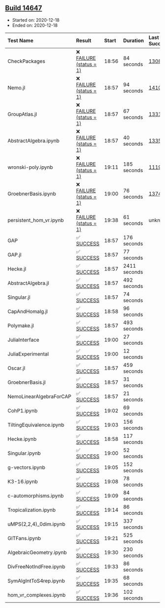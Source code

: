 ## [Build 14647](https://oscarci.mathematik.uni-kl.de/job/oscar/14647/)

* Started on: 2020-12-18
* Ended on: 2020-12-18

| Test Name    | Result | Start | Duration | Last Success | First Failure |
|:-------------|:-------|:------|:---------|:-------------|:--------------|
| CheckPackages | ❌ [FAILURE (status = 1)](https://oscarci.mathematik.uni-kl.de/job/oscar/14647/artifact/logs/build-14647/CheckPackages.log) | 18:56 | 84 seconds | [13085](https://oscarci.mathematik.uni-kl.de/job/oscar/13085/) | [13086](https://oscarci.mathematik.uni-kl.de/job/oscar/13086/) |
| Nemo.jl | ❌ [FAILURE (status = 1)](https://oscarci.mathematik.uni-kl.de/job/oscar/14647/artifact/logs/build-14647/Nemo.jl.log) | 18:57 | 94 seconds | [14101](https://oscarci.mathematik.uni-kl.de/job/oscar/14101/) | [14102](https://oscarci.mathematik.uni-kl.de/job/oscar/14102/) |
| GroupAtlas.jl | ❌ [FAILURE (status = 1)](https://oscarci.mathematik.uni-kl.de/job/oscar/14647/artifact/logs/build-14647/GroupAtlas.jl.log) | 18:57 | 67 seconds | [13311](https://oscarci.mathematik.uni-kl.de/job/oscar/13311/) | [13312](https://oscarci.mathematik.uni-kl.de/job/oscar/13312/) |
| AbstractAlgebra.ipynb | ❌ [FAILURE (status = 1)](https://oscarci.mathematik.uni-kl.de/job/oscar/14647/artifact/logs/build-14647/AbstractAlgebra.ipynb.log) | 18:57 | 40 seconds | [13355](https://oscarci.mathematik.uni-kl.de/job/oscar/13355/) | [13356](https://oscarci.mathematik.uni-kl.de/job/oscar/13356/) |
| wronski-poly.ipynb | ❌ [FAILURE (status = 1)](https://oscarci.mathematik.uni-kl.de/job/oscar/14647/artifact/logs/build-14647/wronski-poly.ipynb.log) | 19:11 | 185 seconds | [11192](https://oscarci.mathematik.uni-kl.de/job/oscar/11192/) | [11193](https://oscarci.mathematik.uni-kl.de/job/oscar/11193/) |
| GroebnerBasis.ipynb | ❌ [FAILURE (status = 1)](https://oscarci.mathematik.uni-kl.de/job/oscar/14647/artifact/logs/build-14647/GroebnerBasis.ipynb.log) | 19:00 | 76 seconds | [13748](https://oscarci.mathematik.uni-kl.de/job/oscar/13748/) | [13749](https://oscarci.mathematik.uni-kl.de/job/oscar/13749/) |
| persistent_hom_vr.ipynb | ❌ [FAILURE (status = 1)](https://oscarci.mathematik.uni-kl.de/job/oscar/14647/artifact/logs/build-14647/persistent_hom_vr.ipynb.log) | 19:38 | 61 seconds | unknown | unknown |
| GAP | ✅ [SUCCESS](https://oscarci.mathematik.uni-kl.de/job/oscar/14647/artifact/logs/build-14647/GAP.log) | 18:57 | 176 seconds |  |  |
| GAP.jl | ✅ [SUCCESS](https://oscarci.mathematik.uni-kl.de/job/oscar/14647/artifact/logs/build-14647/GAP.jl.log) | 18:57 | 77 seconds |  |  |
| Hecke.jl | ✅ [SUCCESS](https://oscarci.mathematik.uni-kl.de/job/oscar/14647/artifact/logs/build-14647/Hecke.jl.log) | 18:57 | 2411 seconds |  |  |
| AbstractAlgebra.jl | ✅ [SUCCESS](https://oscarci.mathematik.uni-kl.de/job/oscar/14647/artifact/logs/build-14647/AbstractAlgebra.jl.log) | 18:57 | 492 seconds |  |  |
| Singular.jl | ✅ [SUCCESS](https://oscarci.mathematik.uni-kl.de/job/oscar/14647/artifact/logs/build-14647/Singular.jl.log) | 18:57 | 74 seconds |  |  |
| CapAndHomalg.jl | ✅ [SUCCESS](https://oscarci.mathematik.uni-kl.de/job/oscar/14647/artifact/logs/build-14647/CapAndHomalg.jl.log) | 18:58 | 96 seconds |  |  |
| Polymake.jl | ✅ [SUCCESS](https://oscarci.mathematik.uni-kl.de/job/oscar/14647/artifact/logs/build-14647/Polymake.jl.log) | 18:57 | 493 seconds |  |  |
| JuliaInterface | ✅ [SUCCESS](https://oscarci.mathematik.uni-kl.de/job/oscar/14647/artifact/logs/build-14647/JuliaInterface.log) | 19:00 | 27 seconds |  |  |
| JuliaExperimental | ✅ [SUCCESS](https://oscarci.mathematik.uni-kl.de/job/oscar/14647/artifact/logs/build-14647/JuliaExperimental.log) | 19:00 | 12 seconds |  |  |
| Oscar.jl | ✅ [SUCCESS](https://oscarci.mathematik.uni-kl.de/job/oscar/14647/artifact/logs/build-14647/Oscar.jl.log) | 18:57 | 459 seconds |  |  |
| GroebnerBasis.jl | ✅ [SUCCESS](https://oscarci.mathematik.uni-kl.de/job/oscar/14647/artifact/logs/build-14647/GroebnerBasis.jl.log) | 18:57 | 31 seconds |  |  |
| NemoLinearAlgebraForCAP | ✅ [SUCCESS](https://oscarci.mathematik.uni-kl.de/job/oscar/14647/artifact/logs/build-14647/NemoLinearAlgebraForCAP.log) | 18:57 | 21 seconds |  |  |
| CohP1.ipynb | ✅ [SUCCESS](https://oscarci.mathematik.uni-kl.de/job/oscar/14647/artifact/logs/build-14647/CohP1.ipynb.log) | 19:02 | 69 seconds |  |  |
| TiltingEquivalence.ipynb | ✅ [SUCCESS](https://oscarci.mathematik.uni-kl.de/job/oscar/14647/artifact/logs/build-14647/TiltingEquivalence.ipynb.log) | 19:03 | 156 seconds |  |  |
| Hecke.ipynb | ✅ [SUCCESS](https://oscarci.mathematik.uni-kl.de/job/oscar/14647/artifact/logs/build-14647/Hecke.ipynb.log) | 18:58 | 117 seconds |  |  |
| Singular.ipynb | ✅ [SUCCESS](https://oscarci.mathematik.uni-kl.de/job/oscar/14647/artifact/logs/build-14647/Singular.ipynb.log) | 19:00 | 52 seconds |  |  |
| g-vectors.ipynb | ✅ [SUCCESS](https://oscarci.mathematik.uni-kl.de/job/oscar/14647/artifact/logs/build-14647/g-vectors.ipynb.log) | 19:05 | 152 seconds |  |  |
| K3-16.ipynb | ✅ [SUCCESS](https://oscarci.mathematik.uni-kl.de/job/oscar/14647/artifact/logs/build-14647/K3-16.ipynb.log) | 19:08 | 78 seconds |  |  |
| c-automorphisms.ipynb | ✅ [SUCCESS](https://oscarci.mathematik.uni-kl.de/job/oscar/14647/artifact/logs/build-14647/c-automorphisms.ipynb.log) | 19:09 | 84 seconds |  |  |
| Tropicalization.ipynb | ✅ [SUCCESS](https://oscarci.mathematik.uni-kl.de/job/oscar/14647/artifact/logs/build-14647/Tropicalization.ipynb.log) | 19:14 | 86 seconds |  |  |
| uMPS(2,2,4)_0dim.ipynb | ✅ [SUCCESS](https://oscarci.mathematik.uni-kl.de/job/oscar/14647/artifact/logs/build-14647/uMPS-2-2-4-_0dim.ipynb.log) | 19:15 | 337 seconds |  |  |
| GITFans.ipynb | ✅ [SUCCESS](https://oscarci.mathematik.uni-kl.de/job/oscar/14647/artifact/logs/build-14647/GITFans.ipynb.log) | 19:21 | 525 seconds |  |  |
| AlgebraicGeometry.ipynb | ✅ [SUCCESS](https://oscarci.mathematik.uni-kl.de/job/oscar/14647/artifact/logs/build-14647/AlgebraicGeometry.ipynb.log) | 19:30 | 230 seconds |  |  |
| DivFreeNotIndFree.ipynb | ✅ [SUCCESS](https://oscarci.mathematik.uni-kl.de/job/oscar/14647/artifact/logs/build-14647/DivFreeNotIndFree.ipynb.log) | 19:33 | 86 seconds |  |  |
| SymAlgIntToS4rep.ipynb | ✅ [SUCCESS](https://oscarci.mathematik.uni-kl.de/job/oscar/14647/artifact/logs/build-14647/SymAlgIntToS4rep.ipynb.log) | 19:35 | 68 seconds |  |  |
| hom_vr_complexes.ipynb | ✅ [SUCCESS](https://oscarci.mathematik.uni-kl.de/job/oscar/14647/artifact/logs/build-14647/hom_vr_complexes.ipynb.log) | 19:36 | 102 seconds |  |  |
